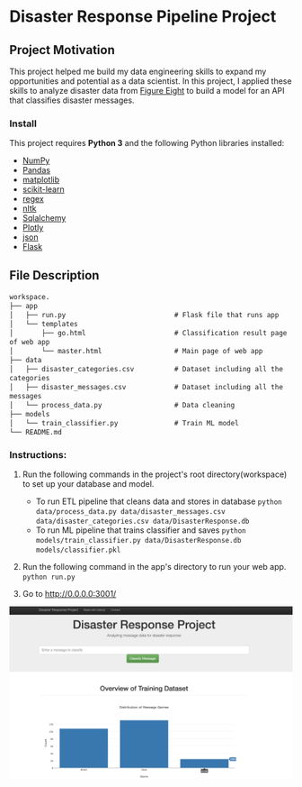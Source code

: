 # Disaster Response Pipeline Project

## Project Motivation
This project helped me build my data engineering skills to expand my opportunities and potential as a data scientist. In this project, I applied these skills to analyze disaster data from [Figure Eight](https://www.figure-eight.com/) to build a model for an API that classifies disaster messages.

### Install

This project requires **Python 3** and the following Python libraries installed:

- [NumPy](http://www.numpy.org/)
- [Pandas](http://pandas.pydata.org)
- [matplotlib](http://matplotlib.org/)
- [scikit-learn](http://scikit-learn.org/stable/)
- [regex](https://regexr.com/)
- [nltk](https://www.nltk.org/)
- [Sqlalchemy](https://www.sqlalchemy.org/)
- [Plotly](https://plot.ly/)
- [json](https://www.json.org/)
- [Flask](http://flask.pocoo.org/)

## File Description

    workspace.
    ├── app     
    │   ├── run.py                           # Flask file that runs app
    │   └── templates   
    │       ├── go.html                      # Classification result page of web app
    │       └── master.html                  # Main page of web app    
    ├── data                   
    │   ├── disaster_categories.csv          # Dataset including all the categories  
    │   ├── disaster_messages.csv            # Dataset including all the messages
    │   └── process_data.py                  # Data cleaning
    ├── models
    │   └── train_classifier.py              # Train ML model           
    └── README.md


### Instructions:
1. Run the following commands in the project's root directory(workspace) to set up your database and model.

    - To run ETL pipeline that cleans data and stores in database
        `python data/process_data.py data/disaster_messages.csv data/disaster_categories.csv data/DisasterResponse.db`
    - To run ML pipeline that trains classifier and saves
        `python models/train_classifier.py data/DisasterResponse.db models/classifier.pkl`

2. Run the following command in the app's directory to run your web app.
    `python run.py`

3. Go to http://0.0.0.0:3001/

![alt text](https://github.com/ericboss/Disaster-response-pipeline/blob/master/workspace/img.png)
